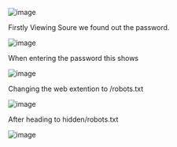 ![image](https://github.com/x03ee/USC-CTF-2024/blob/main/beginner/iRobots%20(web)/solve/chall.png)

Firstly Viewing Soure we found out the password.

![image](https://github.com/x03ee/USC-CTF-2024/blob/main/beginner/iRobots%20(web)/solve/s1.png)

When entering the password this shows

![image](https://github.com/x03ee/USC-CTF-2024/blob/main/beginner/iRobots%20(web)/solve/s2.png)

Changing the web extention to /robots.txt

![image](https://github.com/x03ee/USC-CTF-2024/blob/main/beginner/iRobots%20(web)/solve/s3.png)

After heading to hidden/robots.txt

![image](https://github.com/x03ee/USC-CTF-2024/blob/main/beginner/iRobots%20(web)/solve/flag.png)
